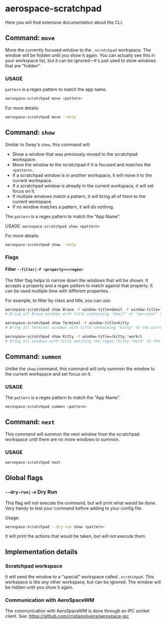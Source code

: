 # aerospace-scratchpad

Here you will find extensive documentation about the CLI.

## Command: `move`

Move the currently focused window to the `.scratchpad` workspace. The window will be hidden until you show it again.
You can actually see this in your workspace list, but it can be ignored—it's just used to store windows that are "hidden".

### USAGE

`pattern` is a regex pattern to match the app name.

```bash
aerospace-scratchpad move <pattern>
```

For more details:
```bash
aerospace-scratchpad move --help
```

## Command: `show`

Similar to Sway's `show`, this command will:

 - Show a window that was previously moved to the scratchpad workspace.
 - Move the window to the scratchpad if it is focused and matches the `<pattern>`.
 - If a scratchpad window is in another workspace, it will move it to the current workspace.
 - If a scratchpad window is already in the current workspace, it will set focus on it.
 - If multiple windows match a pattern, it will bring all of them to the current workspace.
 - If no window matches a pattern, it will do nothing.

The `pattern` is a regex pattern to match the "App Name".

USAGE: `aerospace-scratchpad show <pattern>`

For more details:
```bash
aerospace-scratchpad show --help
```

### Flags

#### Filter `--filter|-F <property>=<regex>` 

The filter flag helps to narrow down the windows that will be shown. It accepts a property and a regex pattern to match against that property. It can be used multiple time with different properties.

For example, to filter by class and title, you can use:

```bash
aerospace-scratchpad show Brave -F window-title=Gmail -F window-title="personal"
# Bring all Brave windows with title containing "Gmail" or "personal" to the current workspace.

aerospace-scratchpad show Terminal -F window-title=kitty
# Bring all Terminal windows with title containing "kitty" to the current workspace.

aerospace-scratchpad show Kitty -F window-title=/kitty.*work/i
# Bring all windows with title matching the regex "kitty.*work" to the current workspace. Eg. "kitty work", "kitty work project", etc.
```

## Command: `summon`

Unlike the `show` command, this command will only summon the window to the current workspace and set focus on it.

### USAGE

The `pattern` is a regex pattern to match the "App Name".

```bash
aerospace-scratchpad summon <pattern>
```

## Command: `next`

This command will summon the next window from the scratchpad workspace until there are no more windows to summon.

### USAGE

```bash
aerospace-scratchpad next
```

## Global flags

### `--dry-run|-n` Dry Run

This flag will not execute the command, but will print what would be done. Very handy to test your command before adding to your
config file.

Usage:
```bash
aerospace-scratchpad --dry-run show <pattern>
```

It will print the actions that would be taken, but will not execute them.

## Implementation details

### Scratchpad workspace

It will send the window to a "special" workspace called `.scratchpad`. This workspace is like any other workspace, but can be ignored. The window will be hidden until you show it again.

### Communication with AeroSpaceWM

The communication with AeroSpaceWM is done through an IPC socket client.
See: https://github.com/cristianoliveira/aerospace-ipc
